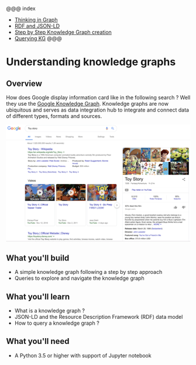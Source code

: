 
@@@ index

* [Thinking in Graph](thinking-in-graph.md)
* [RDF and JSON-LD](understanding-jsonld.md)
* [Step by Step Knowledge Graph creation](create-knowledge-graph.md)
* [Querying KG](querying-knowledge-graph.md)
@@@

# Understanding knowledge graphs


## Overview

How does Google display information card like in the following search ? Well they use the [Google Knowledge Graph](https://developers.google.com/knowledge-graph/).
Knowledge graphs are now ubiquitous and serves as data integration hub to integrate and connect data of different types, formats and sources.

![Toy story search](./assets/toy-story.png)

## What you'll build

* A simple knowledge graph following a step by step approach
* Queries to explore and navigate the knowledge graph

## What you'll learn

* What is a knowledge graph ?
* JSON-LD and the Resource Description Framework (RDF) data model
* How to query a knowledge graph ?

## What you'll need

* A Python 3.5 or higher  with support of Jupyter notebook
